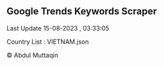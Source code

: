 

## Google Trends Keywords Scraper 
 
Last Update 15-08-2023 , 03:33:05

Country List :
VIETNAM.json



© Abdul Muttaqin 
